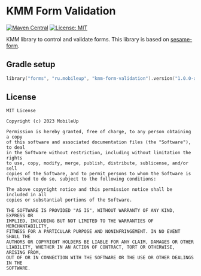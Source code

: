 # KMM Form Validation
[![Maven Central](https://img.shields.io/maven-central/v/ru.mobileup/kmm-form-validation)](https://repo1.maven.org/maven2/ru/mobileup/kmm-form-validation)
[![License: MIT](https://img.shields.io/badge/License-MIT-yellow.svg)](https://opensource.org/licenses/MIT)


KMM library to control and validate forms. This library is based on [sesame-form](https://github.com/aartikov/Sesame/tree/master/sesame-form).

## Gradle setup
```kotlin
library("forms", "ru.mobileup", "kmm-form-validation").version("1.0.0-alpha1")
```

## License
```
MIT License

Copyright (c) 2023 MobileUp

Permission is hereby granted, free of charge, to any person obtaining a copy
of this software and associated documentation files (the "Software"), to deal
in the Software without restriction, including without limitation the rights
to use, copy, modify, merge, publish, distribute, sublicense, and/or sell
copies of the Software, and to permit persons to whom the Software is
furnished to do so, subject to the following conditions:

The above copyright notice and this permission notice shall be included in all
copies or substantial portions of the Software.

THE SOFTWARE IS PROVIDED "AS IS", WITHOUT WARRANTY OF ANY KIND, EXPRESS OR
IMPLIED, INCLUDING BUT NOT LIMITED TO THE WARRANTIES OF MERCHANTABILITY,
FITNESS FOR A PARTICULAR PURPOSE AND NONINFRINGEMENT. IN NO EVENT SHALL THE
AUTHORS OR COPYRIGHT HOLDERS BE LIABLE FOR ANY CLAIM, DAMAGES OR OTHER
LIABILITY, WHETHER IN AN ACTION OF CONTRACT, TORT OR OTHERWISE, ARISING FROM,
OUT OF OR IN CONNECTION WITH THE SOFTWARE OR THE USE OR OTHER DEALINGS IN THE
SOFTWARE.
```